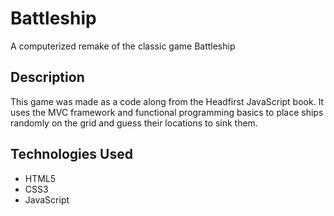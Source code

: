 # Battleship

A computerized remake of the classic game Battleship

## Description

This game was made as a code along from the Headfirst JavaScript book.
It uses the MVC framework and functional programming basics to place
ships randomly on the grid and guess their locations to sink them.  

## Technologies Used

* HTML5
* CSS3
* JavaScript
